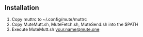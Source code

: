 Installation
------------

1. Copy muttrc to ~/.config/mute/muttrc
2. Copy MuteMutt.sh, MuteFetch.sh, MuteSend.sh into the $PATH
3. Execute MuteMutt.sh <your.name@mute.one>
